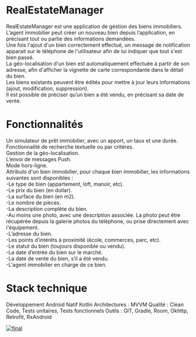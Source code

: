 # RealEstateManager
RealEstateManager est une application de gestion des biens immobiliers.  
L’agent immobilier peut créer un nouveau bien depuis l’application, en précisant tout ou partie des informations demandées.   
Une fois l'ajout d'un bien correctement effectué, un message de notification apparait sur le téléphone de l'utilisateur afin de lui indiquer que tout s'est bien passé.  
La géo-localisation d'un bien est automatiquement effectuée à partir de son adresse, afin d'afficher la vignette de carte correspondante dans le détail du bien.  
Les biens existants peuvent être édités pour mettre à jour leurs informations (ajout, modification, suppression).  
Il est possible de préciser qu’un bien a été vendu, en précisant sa date de vente.  


# Fonctionnalités

Un simulateur de prêt immobilier, avec un apport, un taux et une durée.  
Fonctionnalité de recherche textuelle ou par critères.  
Gestion de la géo-localisation.  
L’envoi de messages Push.  
Mode hors-ligne.  
Attributs d'un bien immobilier, pour chaque bien immobilier, les informations suivantes sont disponibles :  
-Le type de bien (appartement, loft, manoir, etc).   
-Le prix du bien (en dollar).   
-La surface du bien (en m2).   
-Le nombre de pièces.   
-La description complète du bien.   
-Au moins une photo, avec une description associée. La photo peut être récupérée depuis la galerie photos du téléphone, ou prise directement avec l'équipement.   
-L’adresse du bien.    
-Les points d’intérêts à proximité (école, commerces, parc, etc).   
-Le statut du bien (toujours disponible ou vendu).   
-La date d’entrée du bien sur le marché.   
-La date de vente du bien, s’il a été vendu.   
-L'agent immobilier en charge de ce bien.  

# Stack technique
  
Développement Android Natif Kotlin
Architectures : MVVM
Qualité : Clean Code, Tests unitaires, Tests fonctionnels
Outils : GIT, Gradle, Room, Okhttp, Retrofit, RxAndroid

<a href="https://ibb.co/MR64HVp"><img src="https://i.ibb.co/LC5Wyt6/final.png" alt="final" border="0"></a>
